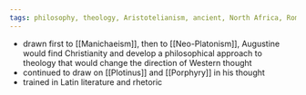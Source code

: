 ```yaml
---
tags: philosophy, theology, Aristotelianism, ancient, North Africa, Rome
---
```


- drawn first to [[Manichaeism]], then to [[Neo-Platonism]], Augustine would find Christianity and develop a philosophical approach to theology that would change the direction of Western thought
- continued to draw on [[Plotinus]] and [[Porphyry]] in his thought
- trained in Latin literature and rhetoric